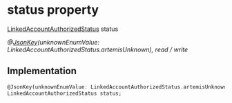 


# status property






[LinkedAccountAuthorizedStatus](../../package-yonomi_sdk_dart_graphql_accounts_account_queries.graphql/LinkedAccountAuthorizedStatus-class.md) status
  
_@[JsonKey](https://pub.dev/documentation/json_annotation/3.1.1/json_annotation/JsonKey-class.html)(unknownEnumValue: LinkedAccountAuthorizedStatus.artemisUnknown), read / write_






## Implementation

```dart
@JsonKey(unknownEnumValue: LinkedAccountAuthorizedStatus.artemisUnknown)
LinkedAccountAuthorizedStatus status;


```







